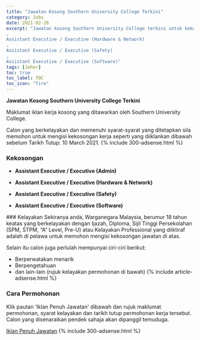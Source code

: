 ```yaml
---
title: "Jawatan Kosong Southern University College Terkini" 
category: Jobs 
date: 2021-02-26 
excerpt: "Jawatan kosong Southern University College terkini untuk kekosongan Assistant Executive / Executive (Admin)
,
Assistant Executive / Executive (Hardware & Network)
,
Assistant Executive / Executive (Safety)
,
Assistant Executive / Executive (Software)" 
tags: [Johor] 
toc: true 
toc_label: TOC 
toc_icon: "fire" 
--- 
```


**Jawatan Kosong Southern University College Terkini**

Maklumat iklan kerja kosong yang ditawarkan oleh Southern University College. 

Calon yang berkelayakan dan memenuhi syarat-syarat yang ditetapkan sila memohon untuk mengisi kekosongan kerja seperti yang diiklankan dibawah sebelum Tarikh Tutup: 10 March 2021. 
{% include 300-adsense.html %} 
### Kekosongan 
<ul>
<li>
<p><strong>Assistant Executive / Executive (Admin)</strong></p>
</li>
<li>
<p><strong>Assistant Executive / Executive (Hardware &amp; Network)</strong></p>
</li>
<li>
<p><strong>Assistant Executive / Executive (Safety)</strong></p>
</li>
<li>
<p><strong>Assistant Executive / Executive (Software)</strong></p>
</li>
</ul> 
### Kelayakan 
Sekiranya anda, Warganegara Malaysia, berumur 18 tahun keatas yang berkelayakan dengan Ijazah, Diploma, Sijil Tinggi Persekolahan (SPM, STPM, “A” Level, Pre-U) atau Kelayakan Professional yang diiktiraf adalah di pelawa untuk memohon mengisi kekosongan jawatan di atas.

Selain itu calon juga perlulah mempunyai ciri-ciri berikut:
- Berperwatakan menarik
- Berpengetahuan
- dan lain-lain (rujuk kelayakan permohonan di bawah) 
{% include article-adsense.html %} 
### Cara Permohonan 
Klik pautan 'Iklan Penuh Jawatan' dibawah dan rujuk maklumat permohonan, syarat kelayakan dan tarikh tutup permohonan kerja tersebut.
Calon yang disenaraikan pendek sahaja akan dipanggil temuduga.

<a href="https://www.jobstreet.com.my/en/job-search/jobs-at-southern-university-college/?createdAt=1d" class="btn btn--info" target="_blank" rel="nofollow noopenner">Iklan Penuh Jawatan</a> 
{% include 300-adsense.html %} 